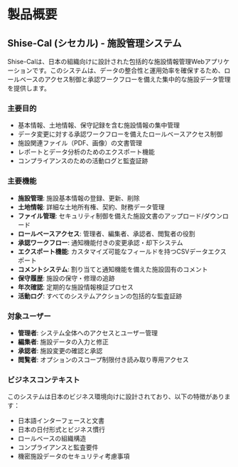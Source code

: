 # 製品概要

## Shise-Cal (シセカル) - 施設管理システム

Shise-Calは、日本の組織向けに設計された包括的な施設情報管理Webアプリケーションです。このシステムは、データの整合性と運用効率を確保するため、ロールベースのアクセス制御と承認ワークフローを備えた集中的な施設データ管理を提供します。

### 主要目的
- 基本情報、土地情報、保守記録を含む施設情報の集中管理
- データ変更に対する承認ワークフローを備えたロールベースアクセス制御
- 施設関連ファイル（PDF、画像）の文書管理
- レポートとデータ分析のためのエクスポート機能
- コンプライアンスのための活動ログと監査証跡

### 主要機能
- **施設管理**: 施設基本情報の登録、更新、削除
- **土地情報**: 詳細な土地所有権、契約、財務データ管理
- **ファイル管理**: セキュリティ制御を備えた施設文書のアップロード/ダウンロード
- **ロールベースアクセス**: 管理者、編集者、承認者、閲覧者の役割
- **承認ワークフロー**: 通知機能付きの変更承認・却下システム
- **エクスポート機能**: カスタマイズ可能なフィールドを持つCSVデータエクスポート
- **コメントシステム**: 割り当てと通知機能を備えた施設固有のコメント
- **保守履歴**: 施設の保守・修理の追跡
- **年次確認**: 定期的な施設情報検証プロセス
- **活動ログ**: すべてのシステムアクションの包括的な監査証跡

### 対象ユーザー
- **管理者**: システム全体へのアクセスとユーザー管理
- **編集者**: 施設データの入力と修正
- **承認者**: 施設変更の確認と承認
- **閲覧者**: オプションのスコープ制限付き読み取り専用アクセス

### ビジネスコンテキスト
このシステムは日本のビジネス環境向けに設計されており、以下の特徴があります：
- 日本語インターフェースと文書
- 日本の日付形式とビジネス慣行
- ロールベースの組織構造
- コンプライアンスと監査要件
- 機密施設データのセキュリティ考慮事項